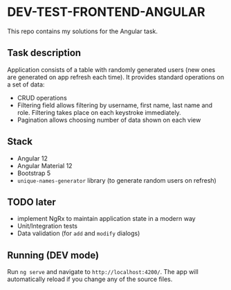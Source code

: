 # DEV-TEST-FRONTEND-ANGULAR

This repo contains my solutions for the Angular task.


## Task description

Application consists of a table with randomly generated users (new ones are generated on app refresh each time).
It provides standard operations on a set of data:
- CRUD operations 
- Filtering field allows filtering by username, first name, last name and role. Filtering takes place on each keystroke immediately. 
- Pagination allows choosing number of data shown on each view


## Stack

- Angular 12
- Angular Material 12
- Bootstrap 5
- `unique-names-generator` library (to generate random users on refresh)


## TODO later

- implement NgRx to maintain application state in a modern way
- Unit/Integration tests
- Data validation (for `add` and `modify` dialogs)


## Running (DEV mode)

Run `ng serve` and navigate to `http://localhost:4200/`. The app will automatically reload if you change any of the source files.
